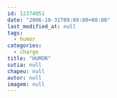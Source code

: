 ```yaml
---
id: 12374051
date: "2006-10-31T09:09:00+00:00"
last_modified_at: null
tags:
  - humor
categories:
  - charge
title: "HUMOR"
sutia: null
chapeu: null
autor: null
imagem: null
---
```

<p> </p>
